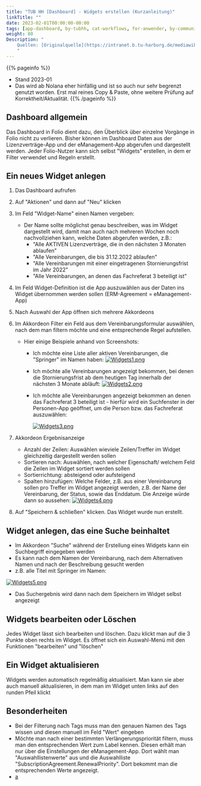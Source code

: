 ```yaml
---
title: "TUB HH [Dashboard] - Widgets erstellen (Kurzanleitung)"
linkTitle: ""
date: 2023-02-01T00:00:00-00:00
tags: [app-dashboard, by-tubhh, cat-workflows, for-anwender, by-community_einzelbeitrag]
weight: 80
Description: "
    Quellen: [Originalquelle](https://intranet.b.tu-harburg.de/mediawiki/index.php/FOLIO/Module/ERM/Workflows/Erstellung_von_Dashboard_Widgets) <!-- & [GBV](https://info.gebev.de/pages/viewpage.action?pageId=749207653) -->
    "
---
```


{{% pageinfo %}}
* Stand 2023-01
* Das wird ab Nolana eher hinfällig und ist so auch nur sehr begrenzt genutzt worden. Erst mal reines Copy & Paste, ohne weitere Prüfung auf Korrektheit/Aktualität.
{{% /pageinfo %}}

## Dashboard allgemein

Das Dashboard in Folio dient dazu, den Überblick über einzelne Vorgänge in Folio nicht zu verlieren. Bisher können im Dashboard Daten aus der Lizenzverträge-App und der eManagement-App abgerufen und dargestellt werden. Jeder Folio-Nutzer kann sich selbst "Widgets" erstellen, in dem er Filter verwendet und Regeln erstellt.

## Ein neues Widget anlegen

1.  Das Dashboard aufrufen
2.  Auf "Aktionen" und dann auf "Neu" klicken
3.  Im Feld "Widget-Name" einen Namen vergeben:
    * Der Name sollte möglichst genau beschreiben, was im Widget dargestellt wird, damit man auch nach mehreren Wochen noch nachvollziehen kann, welche Daten abgerufen werden, z.B.:
        * "Alle AKTIVEN Lizenzverträge, die in den nächsten 3 Monaten ablaufen"
        * "Alle Vereinbarungen, die bis 31.12.2022 ablaufen"
        * "Alle Vereinbarungen mit einer eingetragenen Stornierungsfrist im Jahr 2022"
        * "Alle Vereinbarungen, an denen das Fachreferat 3 beteiligt ist"
4.  Im Feld Widget-Definition ist die App auszuwählen aus der Daten ins Widget übernommen werden sollen (ERM-Agreement = eManagement-App)
5.  Nach Auswahl der App öffnen sich mehrere Akkordeons
6.  Im Akkordeon Filter ein Feld aus dem Vereinbarungsformular auswählen, nach dem man filtern möchte und eine entsprechende Regel aufstellen.
    * Hier einige Beispiele anhand von Screenshots:
        * Ich möchte eine Liste aller aktiven Vereinbarungen, die "Springer" im Namen haben:
            [![Widgets1.png](https://intranet.b.tu-harburg.de/mediawiki/images/thumb/1/1f/Widgets1.png/1005px-Widgets1.png)](https://intranet.b.tu-harburg.de/mediawiki/index.php/Datei:Widgets1.png)

        * Ich möchte alle Vereinbarungen angezeigt bekommen, bei denen die Stornierungsfrist ab dem heutigen Tag innerhalb der nächsten 3 Monate abläuft:
            [![Widgets2.png](https://intranet.b.tu-harburg.de/mediawiki/images/e/ea/Widgets2.png)](https://intranet.b.tu-harburg.de/mediawiki/index.php/Datei:Widgets2.png)
        * Ich möchte alle Vereinbarungen angezeigt bekommen an denen das Fachreferat 3 beteiligt ist - hierfür wird ein Suchfenster in der Personen-App geöffnet, um die Person bzw. das Fachreferat auszuwählen:

            [![Widgets3.png](https://intranet.b.tu-harburg.de/mediawiki/images/thumb/8/83/Widgets3.png/1005px-Widgets3.png)](https://intranet.b.tu-harburg.de/mediawiki/index.php/Datei:Widgets3.png)

7.  Akkordeon Ergebnisanzeige
    * Anzahl der Zeilen: Auswählen wieviele Zeilen/Treffer im Widget gleichzeitig dargestellt werden sollen
    * Sortieren nach: Auswählen, nach welcher Eigenschaft/ welchem Feld die Zeilen im Widget sortiert werden sollen
    * Sortierrichtung: absteigend oder aufsteigend
    * Spalten hinzufügen: Welche Felder, z.B. aus einer Vereinbarung sollen pro Treffer im Widget angezeigt werden, z.B. der Name der Vereinbarung, der Status, sowie das Enddatum. Die Anzeige würde dann so aussehen:
        [![Widgets4.png](https://intranet.b.tu-harburg.de/mediawiki/images/b/b8/Widgets4.png)](https://intranet.b.tu-harburg.de/mediawiki/index.php/Datei:Widgets4.png)
8.  Auf "Speichern & schließen" klicken. Das Widget wurde nun erstellt.

## Widget anlegen, das eine Suche beinhaltet

* Im Akkordeon "Suche" während der Erstellung eines Widgets kann ein Suchbegriff eingegeben werden
* Es kann nach dem Namen der Vereinbarung, nach dem Alternativen Namen und nach der Beschreibung gesucht werden
* z.B. alle Titel mit Springer im Namen:

[![Widgets5.png](https://intranet.b.tu-harburg.de/mediawiki/images/thumb/8/8e/Widgets5.png/1005px-Widgets5.png)](https://intranet.b.tu-harburg.de/mediawiki/index.php/Datei:Widgets5.png)

* Das Suchergebnis wird dann nach dem Speichern im Widget selbst angezeigt

## Widgets bearbeiten oder Löschen

Jedes Widget lässt sich bearbeiten und löschen. Dazu klickt man auf die 3 Punkte oben rechts im Widget. Es öffnet sich ein Auswahl-Menü mit den Funktionen "bearbeiten" und "löschen"

## Ein Widget aktualisieren

Widgets werden automatisch regelmäßig aktualisiert. Man kann sie aber auch manuell aktualisieren, in dem man im Widget unten links auf den runden Pfeil klickt

## Besonderheiten

* Bei der Filterung nach Tags muss man den genauen Namen des Tags wissen und diesen manuell im Feld "Wert" eingeben
* Möchte man nach einer bestimmten Verlängerungspriorität filtern, muss man den entsprechenden Wert zum Label kennen. Diesen erhält man nur über die Einstellungen der eManagement-App. Dort wählt man "Auswahllistenwerte" aus und die Auswahlliste "SubscriptionAgreement.RenewalPriority". Dort bekommt man die entsprechenden Werte angezeigt.
* [a](https://info.gbv.de/label/FOLIOGBVEXTERN/app-dashboard)
